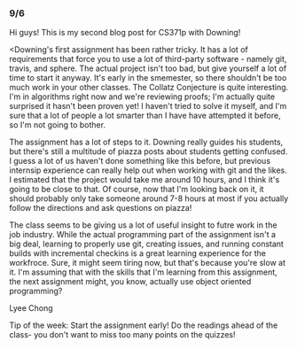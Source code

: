 <h3>9/6</h3>

<p>Hi guys! This is my second blog post for CS371p with Downing!

<Downing's first assignment has been rather tricky. It has a lot of requirements that force you to use a lot of third-party software - namely git, travis, and sphere.
The actual project isn't too bad, but give yourself a lot of time to start it anyway. It's early in the smemester, so there shouldn't be too much work in your other classes.
The Collatz Conjecture is quite interesting. I'm in algorithms right now and we're reviewing proofs; I'm actually quite surprised it hasn't been proven yet! I haven't tried to 
solve it myself, and I'm sure that a lot of people a lot smarter than I have have attempted it before, so I'm not going to bother.</p>

<p>The assignment has a lot of steps to it. Downing really guides his students, but there's still a multitude of piazza posts about students getting confused. I guess a lot of us
haven't done something like this before, but previous internsip experience can really help out when working with git and the likes. I estimated that the project would take me around 10
hours, and I think it's going to be close to that. Of course, now that I'm looking back on it, it should probably only take someone around 7-8 hours at most if you actually follow the
directions and ask questions on piazza!</p>

<p>The class seems to be giving us a lot of useful insight to futre work in the job industry. While the actual programming part of the assignment isn't a big deal, learning to
properly use git, creating issues, and running constant builds with incremental checkins is a great learning experience for the workfroce.
Sure, it might seem tiring now, but that's because you're slow at it. I'm assuming that with the skills that I'm learning from this assignment, the next 
assignment might, you know, actually use object oriented programming?</p>

Lyee Chong

<p>Tip of the week: Start the assignment early! Do the readings ahead of the class- you don't want to miss too many points on the quizzes!</p>
